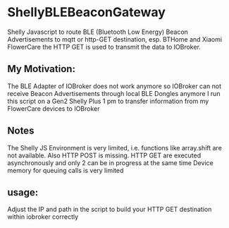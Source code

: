 # ShellyBLEBeaconGateway
Shelly Javascript to route BLE (Bluetooth Low Energy) Beacon Advertisements to mqtt or http-GET destination, esp. BTHome and Xiaomi FlowerCare
the HTTP GET is used to transmit the data to IOBroker.

## My Motivation:
The BLE Adapter of IOBroker does not work anymore so IOBroker can not receive Beacon Advertisements through local BLE Dongles anymore
I run this script on a Gen2 Shelly Plus 1 pm to transfer information from my FlowerCare devices to IOBroker 

## Notes
The Shelly JS Environment is very limited, i.e. functions like array.shift are not available. Also HTTP POST is missing.
HTTP GET are executed asynchronously and only 2 can be in progress at the same time
Device memory for queuing calls is very limited


## usage:
Adjust the IP and path in the script to build your HTTP GET destination within iobroker correctly

